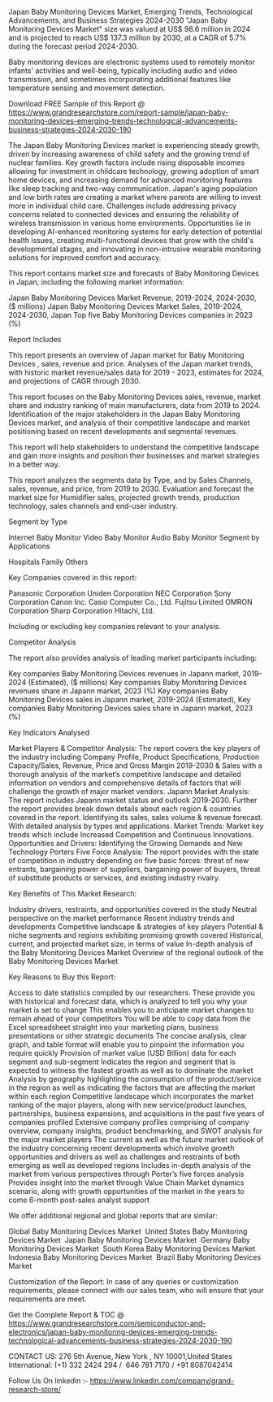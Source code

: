 Japan Baby Monitoring Devices Market, Emerging Trends, Technological Advancements, and Business Strategies 2024-2030
"Japan Baby Monitoring Devices Market" size was valued at US$ 98.6 million in 2024 and is projected to reach US$ 137.3 million by 2030, at a CAGR of 5.7% during the forecast period 2024-2030.

Baby monitoring devices are electronic systems used to remotely monitor infants' activities and well-being, typically including audio and video transmission, and sometimes incorporating additional features like temperature sensing and movement detection.

Download FREE Sample of this Report @ https://www.grandresearchstore.com/report-sample/japan-baby-monitoring-devices-emerging-trends-technological-advancements-business-strategies-2024-2030-190

The Japan Baby Monitoring Devices market is experiencing steady growth, driven by increasing awareness of child safety and the growing trend of nuclear families. Key growth factors include rising disposable incomes allowing for investment in childcare technology, growing adoption of smart home devices, and increasing demand for advanced monitoring features like sleep tracking and two-way communication. Japan's aging population and low birth rates are creating a market where parents are willing to invest more in individual child care. Challenges include addressing privacy concerns related to connected devices and ensuring the reliability of wireless transmission in various home environments. Opportunities lie in developing AI-enhanced monitoring systems for early detection of potential health issues, creating multi-functional devices that grow with the child's developmental stages, and innovating in non-intrusive wearable monitoring solutions for improved comfort and accuracy.

This report contains market size and forecasts of Baby Monitoring Devices in Japan, including the following market information:

Japan Baby Monitoring Devices Market Revenue, 2019-2024, 2024-2030, ($ millions)
Japan Baby Monitoring Devices Market Sales, 2019-2024, 2024-2030,
Japan Top five Baby Monitoring Devices companies in 2023 (%)

Report Includes

This report presents an overview of Japan market for Baby Monitoring Devices , sales, revenue and price. Analyses of the Japan market trends, with historic market revenue/sales data for 2019 - 2023, estimates for 2024, and projections of CAGR through 2030.

This report focuses on the Baby Monitoring Devices sales, revenue, market share and industry ranking of main manufacturers, data from 2019 to 2024. Identification of the major stakeholders in the Japan Baby Monitoring Devices market, and analysis of their competitive landscape and market positioning based on recent developments and segmental revenues.

This report will help stakeholders to understand the competitive landscape and gain more insights and position their businesses and market strategies in a better way.

This report analyzes the segments data by Type, and by Sales Channels, sales, revenue, and price, from 2019 to 2030. Evaluation and forecast the market size for Humidifier sales, projected growth trends, production technology, sales channels and end-user industry.

Segment by Type

Internet Baby Monitor
Video Baby Monitor
Audio Baby Monitor
Segment by Applications

Hospitals
Family
Others

Key Companies covered in this report:

Panasonic Corporation
Uniden Corporation
NEC Corporation
Sony Corporation
Canon Inc.
Casio Computer Co., Ltd.
Fujitsu Limited
OMRON Corporation
Sharp Corporation
Hitachi, Ltd.

Including or excluding key companies relevant to your analysis.

Competitor Analysis

The report also provides analysis of leading market participants including:

Key companies Baby Monitoring Devices revenues in Japann market, 2019-2024 (Estimated), ($ millions)
Key companies Baby Monitoring Devices revenues share in Japann market, 2023 (%)
Key companies Baby Monitoring Devices sales in Japann market, 2019-2024 (Estimated),
Key companies Baby Monitoring Devices sales share in Japann market, 2023 (%)

Key Indicators Analysed

Market Players & Competitor Analysis: The report covers the key players of the industry including Company Profile, Product Specifications, Production Capacity/Sales, Revenue, Price and Gross Margin 2019-2030 & Sales with a thorough analysis of the market’s competitive landscape and detailed information on vendors and comprehensive details of factors that will challenge the growth of major market vendors.
Japann Market Analysis: The report includes Japann market status and outlook 2019-2030. Further the report provides break down details about each region & countries covered in the report. Identifying its sales, sales volume & revenue forecast. With detailed analysis by types and applications.
Market Trends: Market key trends which include Increased Competition and Continuous Innovations.
Opportunities and Drivers: Identifying the Growing Demands and New Technology
Porters Five Force Analysis: The report provides with the state of competition in industry depending on five basic forces: threat of new entrants, bargaining power of suppliers, bargaining power of buyers, threat of substitute products or services, and existing industry rivalry.

Key Benefits of This Market Research:

Industry drivers, restraints, and opportunities covered in the study
Neutral perspective on the market performance
Recent industry trends and developments
Competitive landscape & strategies of key players
Potential & niche segments and regions exhibiting promising growth covered
Historical, current, and projected market size, in terms of value
In-depth analysis of the Baby Monitoring Devices Market
Overview of the regional outlook of the Baby Monitoring Devices Market

Key Reasons to Buy this Report:

Access to date statistics compiled by our researchers. These provide you with historical and forecast data, which is analyzed to tell you why your market is set to change
This enables you to anticipate market changes to remain ahead of your competitors
You will be able to copy data from the Excel spreadsheet straight into your marketing plans, business presentations or other strategic documents
The concise analysis, clear graph, and table format will enable you to pinpoint the information you require quickly
Provision of market value (USD Billion) data for each segment and sub-segment
Indicates the region and segment that is expected to witness the fastest growth as well as to dominate the market
Analysis by geography highlighting the consumption of the product/service in the region as well as indicating the factors that are affecting the market within each region
Competitive landscape which incorporates the market ranking of the major players, along with new service/product launches, partnerships, business expansions, and acquisitions in the past five years of companies profiled
Extensive company profiles comprising of company overview, company insights, product benchmarking, and SWOT analysis for the major market players
The current as well as the future market outlook of the industry concerning recent developments which involve growth opportunities and drivers as well as challenges and restraints of both emerging as well as developed regions
Includes in-depth analysis of the market from various perspectives through Porter’s five forces analysis
Provides insight into the market through Value Chain
Market dynamics scenario, along with growth opportunities of the market in the years to come
6-month post-sales analyst support

We offer additional regional and global reports that are similar:

Global Baby Monitoring Devices Market 
United States Baby Monitoring Devices Market 
Japan Baby Monitoring Devices Market 
Germany Baby Monitoring Devices Market 
South Korea Baby Monitoring Devices Market 
Indonesia Baby Monitoring Devices Market 
Brazil Baby Monitoring Devices Market

Customization of the Report: In case of any queries or customization requirements, please connect with our sales team, who will ensure that your requirements are meet.

Get the Complete Report & TOC @ https://www.grandresearchstore.com/semiconductor-and-electronics/japan-baby-monitoring-devices-emerging-trends-technological-advancements-business-strategies-2024-2030-190

CONTACT US:
276 5th Avenue, New York , NY 10001,United States
International: (+1) 332 2424 294 /  646 781 7170 / +91 8087042414

Follow Us On linkedin :- https://www.linkedin.com/company/grand-research-store/
